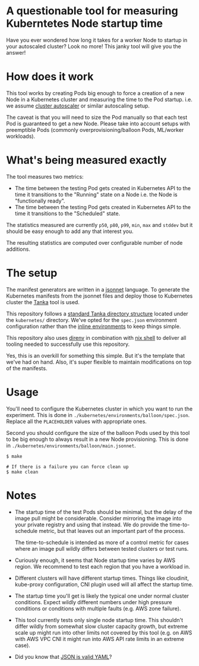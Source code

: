 # A questionable tool for measuring Kuberntetes Node startup time

Have you ever wondered how long it takes for a worker Node to startup in your
autoscaled cluster? Look no more! This janky tool will give you the answer!


# How does it work

This tool works by creating Pods big enough to force a creation of a new Node in
a Kubernetes cluster and measuring the time to the Pod startup. i.e. we assume
[cluster autoscaler][ca] or similar autoscaling setup.

The caveat is that you will need to size the Pod manually so that each test Pod
is guaranteed to get a new Node. Please take into account setups with
preemptible Pods (commonly overprovisioning/balloon Pods, ML/worker workloads).


# What's being measured exactly

The tool measures two metrics:
- The time between the testing Pod gets created in Kubernetes API to the time it
  transitions to the "Running" state on a Node i.e. the Node is "functionally
  ready".
- The time between the testing Pod gets created in Kubernetes API to the time it
  transitions to the "Scheduled" state.

The statistics measured are currently `p50`, `p80`, `p99`, `min`, `max` and
`stddev` but it should be easy enough to add any that interest you.

The resulting statistics are computed over configurable number of node
additions.


# The setup

The manifest generators are written in a [jsonnet][jnt] language. To generate
the Kubernetes manifests from the jsonnet files and deploy those to Kubernetes
cluster the [Tanka][tk] tool is used.

This repository follows a [standard Tanka directory structure][tkd] located
under the `kubernetes/` directory. We've opted for the `spec.json` environment
configuration rather than the [inline environments][tki] to keep things simple.

This repository also uses [direnv][de] in combination with [nix shell][nix] to
deliver all tooling needed to successfully use this repository.

Yes, this is an overkill for something this simple. But it's the template that
we've had on hand. Also, it's super flexible to maintain modifications on top of
the manifests.


# Usage

You'll need to configure the Kubernetes cluster in which you want to run the
experiment. This is done in `./kubernetes/environments/balloon/spec.json`.
Replace all the `PLACEHOLDER` values with appropriate ones.

Second you should configure the size of the balloon Pods used by this tool to be
big enough to always result in a new Node provisioning. This is done in
`./kubernetes/environments/balloon/main.jsonnet`.


```shell
$ make

# If there is a failure you can force clean up
$ make clean
```


# Notes

- The startup time of the test Pods should be minimal, but the delay of the
  image pull might be considerable. Consider mirroring the image into your
  private registry and using that instead. We do provide the time-to-schedule
  metric, but that leaves out an important part of the process.

  The time-to-schedule is intended as more of a control metric for cases where
  an image pull wildly differs between tested clusters or test runs.
- Curiously enough, it seems that Node startup time varies by AWS region. We
  recommend to test each region that you have a workload in.
- Different clusters will have different startup times. Things like cloudinit,
  kube-proxy configuration, CNI plugin used will all affect the startup time.
- The startup time you'll get is likely the typical one under normal cluster
  conditions. Expect wildly different numbers under high pressure conditions or
  conditions with multiple faults (e.g. AWS zone failure).
- This tool currently tests only single node startup time. This shouldn't differ
  wildly from somewhat slow cluster capacity growth, but extreme scale up might
  run into other limits not covered by this tool (e.g. on AWS with AWS VPC CNI
  it might run into AWS API rate limits in an extreme case).
- Did you know that [JSON is valid YAML][jy]?


[ca]: https://github.com/kubernetes/autoscaler/tree/master/cluster-autoscaler
[de]: https://direnv.net/
[jnt]: https://jsonnet.org/
[jy]: https://yaml.org/spec/1.2.2/#chapter-7-flow-style-productions
[nix]: https://nixos.org/manual/nix/stable/command-ref/new-cli/nix3-shell.html
[tk]: https://tanka.dev/
[tkd]: https://tanka.dev/directory-structure
[tki]: https://tanka.dev/inline-environments

